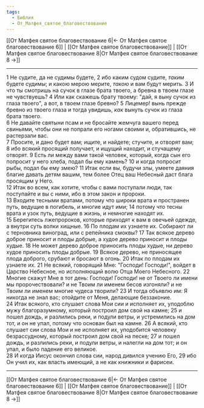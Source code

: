 ```yaml
---
tags:
  - Библия
  - От_Матфея_святое_благовествование
---
```

[[От Матфея святое благовествование 6|← От Матфея святое благовествование 6]] | [[От Матфея святое благовествование]] | [[От Матфея святое благовествование 8|От Матфея святое благовествование 8 →]]

---
1 Не судите, да не судимы будете,
2 ибо каким судом судите, <I>таким</I> будете судимы; и какою мерою мерите, <I>такою</I> и вам будут мерить.
3 И что ты смотришь на сучок в глазе брата твоего, а бревна в твоем глазе не чувствуешь?
4 Или как скажешь брату твоему: "дай, я выну сучок из глаза твоего", а вот, в твоем глазе бревно?
5 Лицемер! вынь прежде бревно из твоего глаза и тогда увидишь, <I>как</I> вынуть сучок из глаза брата твоего.<br>
6 Не давайте святыни псам и не бросайте жемчуга вашего перед свиньями, чтобы они не попрали его ногами своими и, обратившись, не растерзали вас.<br>
7 Просите, и дано будет вам; ищите, и найдете; стучите, и отворят вам;
8 ибо всякий просящий получает, и ищущий находит, и стучащему отворят.
9 Есть ли между вами такой человек, который, когда сын его попросит у него хлеба, подал бы ему камень?
10 и когда попросит рыбы, подал бы ему змею?
11 Итак если вы, будучи злы, умеете даяния благие давать детям вашим, тем более Отец ваш Небесный даст блага просящим у Него.<br>
12 Итак во всем, как хотите, чтобы с вами поступали люди, так поступайте и вы с ними, ибо в этом закон и пророки.<br>
13 Входите тесными вратами, потому что широки врата и пространен путь, ведущие в погибель, и многие идут ими;
14 потому что тесны врата и узок путь, ведущие в жизнь, и немногие находят их.<br>
15 Берегитесь лжепророков, которые приходят к вам в овечьей одежде, а внутри суть волки хищные.
16 По плодам их узнаете их. Собирают ли с терновника виноград, или с репейника смоквы?
17 Так всякое дерево доброе приносит и плоды добрые, а худое дерево приносит и плоды худые.
18 Не может дерево доброе приносить плоды худые, ни дерево худое приносить плоды добрые.
19 Всякое дерево, не приносящее плода доброго, срубают и бросают в огонь.
20 Итак по плодам их узнаете их.
21 Не всякий, говорящий Мне: "Господи! Господи!", войдет в Царство Небесное, но исполняющий волю Отца Моего Небесного.
22 Многие скажут Мне в тот день: Господи! Господи! не от Твоего ли имени мы пророчествовали? и не Твоим ли именем бесов изгоняли? и не Твоим ли именем многие чудеса творили?
23 И тогда объявлю им: Я никогда не знал вас; отойдите от Меня, делающие беззаконие.<br>
24 Итак всякого, кто слушает слова Мои сии и исполняет их, уподоблю мужу благоразумному, который построил дом свой на камне;
25 и пошел дождь, и разлились реки, и подули ветры, и устремились на дом тот, и он не упал, потому что основан был на камне.
26 А всякий, кто слушает сии слова Мои и не исполняет их, уподобится человеку безрассудному, который построил дом свой на песке;
27 и пошел дождь, и разлились реки, и подули ветры, и налегли на дом тот; и он упал, и было падение его великое.<br>
28 И когда Иисус окончил слова сии, народ дивился учению Его,
29 ибо Он учил их, как власть имеющий, а не как книжники и фарисеи.

---
[[От Матфея святое благовествование 6|← От Матфея святое благовествование 6]] | [[От Матфея святое благовествование]] | [[От Матфея святое благовествование 8|От Матфея святое благовествование 8 →]]